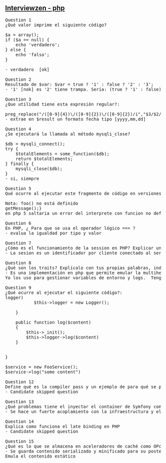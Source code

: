 ## [Interviewzen - php](https://www.interviewzen.com/interview/56fvshF)
<pre style="margin:0; padding: 0;">
Question 1
¿Qué valor imprime el siguiente código?

$a = array();
if ($a == null) { 
    echo 'verdadero';
} else {
    echo 'falso';
}

- verdadero  [ok]

Question 2
Resultado de $var: $var = true ? '1' : false ? '2' : '3';
- '1' [nok] es '2' tiene trampa. Sería: (true ? '1' : false) ? '2' : '3';

Question 3
¿Que utilidad tiene esta expresión regular?:

preg_replace("/([0-9]{4})\/([0-9]{2})\/([0-9]{2})/i","$3/$2/$1",$result);
- extrae en $result un formato fecha tipo [yyyy,mm,dd]

Question 4
¿Se ejecutará la llamada al método mysqli_close?

$db = mysqli_connect();
try {
    $totalElements = some_function($db);
    return $totalElements;
} finally {
    mysqli_close($db);
}
- si, siempre

Question 5
Qué ocurre al ejecutar este fragmento de código en versiones de PHP 5.x? ¿Y en PHP 7?

Nota: foo() no está definido
<?php

try {
  foo();

} catch (\Exception $e) { echo 'EXCEPTION: ' . $e->getMessage();}
en php 5 saltaria un error del interprete con funcion no definida y en PHP 7 entraria por la excepcion y se mostraría un mensaje de función no definida

Question 6
En PHP, ¿ Para que se usa el operador lógico === ?
- evalua la igualdad por tipo y valor

Question 7
¿Cómo es el funcionamiento de la session en PHP? Explicar un poco el funcionamiento.
- La sesion es un identificador por cliente conectado al servidor de modo que sea identificado como único se usa junto con la gestión de cookies

Question 8
¿Qué son los traits? Explícalo con tus propias palabras, indica algún caso de uso en el que estaría bien aplicarlo y posibles contraindicaciones de usar traits.
- Es una implementación en php que permite emular la multiherencia. Los traits puede que sobrescriban métodos ya existentes. Se usa para extender una funcionalidad sin aplicar herencia.
Yo los uso para gestionar variables de entorno y logs.  Tengo un trait con cada funcionalidad y lo agrego en la clase según la necesidad.

Question 9
¿Qué ocurre al ejecutar el siguiente código?:
<?php
function sum(int $a, int $b)
{
    return $a + $b;
}

$a = 5;
$b = "4";

echo " $a + $b = " . sum($a, $b);
- en php 7 daría un error en el interprete porque se ha definido un tipo entero en b y se esta pasando un string "4"

Question 10
¿Qué son los estándares PSR?
- son en su mayoría estructuras de arquitectura de software que garantizan una uniformidad de interacción con estas ya que se basan en interfaces.  Esto hace posible cambiar ciertas piezas del código por otras siempre y cuando cumplan el stándar

Question 11
Define un servicio en Symfony llamado foo (utiliza el namespace que quieras para la clase Foo) que tenga como dependencia el servicio de Logger de Symfony, y que no se instancie hasta que no se utilice.
<?php
namespace App\Services;

use Symfony\Logger;

class FooService{
    private $logger;
    
    private function _init(){
        if(!$this->logger)
           $this->logger = new Logger();
           
    }
    
    public function log($content)
    {
        $this->_init();
        $this->logger->log($content)
    }
    
    
}

$service = new FooService();
$service->log("some content")

Question 12
Define qué es la compiler pass y un ejemplo de para qué se puede utilizar.
- Candidate skipped question

Question 13
¿Qué problemas tiene el inyectar el container de Symfony como parámetro a una clase de nuestro dominio?
- Se hace un fuerte acoplamiento con la infraestructura y el dominio no debe interactuar directamente por tipo sino por contrato

Question 14
Explica como funciona el late binding en PHP
- Candidate skipped question

Question 15
¿Qué es lo que se almacena en aceleradores de caché como OPcache o APC?
- Se guarda contenido serializado y minificado para su posterior reutilización sin tener que recompilar el contenido.
Emula el contenido estático
</pre>
